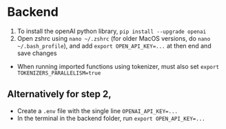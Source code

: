 # Backend

1. To install the openAI python library, `pip install --upgrade openai`
2. Open zshrc using `nano ~/.zshrc` (for older MacOS versions, do `nano ~/.bash_profile`), and add `export OPEN_API_KEY=...` at then end and save changes
- When running imported functions using tokenizer, must also set `export TOKENIZERS_PARALLELISM=true`

## Alternatively for step 2,
- Create a `.env` file with the single line `OPENAI_API_KEY=...`
- In the terminal in the backend folder, run `export OPEN_API_KEY=...` 
